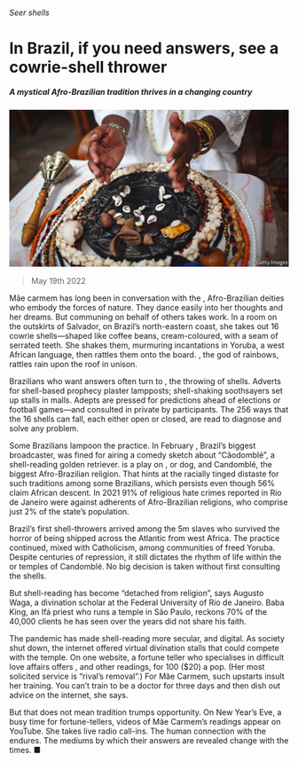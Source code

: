 ###### Seer shells

# In Brazil, if you need answers, see a cowrie-shell thrower 

##### A mystical Afro-Brazilian tradition thrives in a changing country 

![image](images/20220521_AMP001.jpg) 

> May 19th 2022 

Mãe carmem has long been in conversation with the , Afro-Brazilian deities who embody the forces of nature. They dance easily into her thoughts and her dreams. But communing on behalf of others takes work. In a room on the outskirts of Salvador, on Brazil’s north-eastern coast, she takes out 16 cowrie shells—shaped like coffee beans, cream-coloured, with a seam of serrated teeth. She shakes them, murmuring incantations in Yoruba, a west African language, then rattles them onto the board. , the god of rainbows, rattles rain upon the roof in unison.

Brazilians who want answers often turn to , the throwing of shells. Adverts for shell-based prophecy plaster lampposts; shell-shaking soothsayers set up stalls in malls. Adepts are pressed for predictions ahead of elections or football games—and consulted in private by participants. The 256 ways that the 16 shells can fall, each either open or closed, are read to diagnose and solve any problem.

Some Brazilians lampoon the practice. In February , Brazil’s biggest broadcaster, was fined for airing a comedy sketch about “Cãodomblé”, a shell-reading golden retriever.  is a play on , or dog, and Candomblé, the biggest Afro-Brazilian religion. That hints at the racially tinged distaste for such traditions among some Brazilians, which persists even though 56% claim African descent. In 2021 91% of religious hate crimes reported in Rio de Janeiro were against adherents of Afro-Brazilian religions, who comprise just 2% of the state’s population.

Brazil’s first shell-throwers arrived among the 5m slaves who survived the horror of being shipped across the Atlantic from west Africa. The practice continued, mixed with Catholicism, among communities of freed Yoruba. Despite centuries of repression, it still dictates the rhythm of life within the  or temples of Candomblé. No big decision is taken without first consulting the shells.

But shell-reading has become “detached from religion”, says Augusto Waga, a divination scholar at the Federal University of Rio de Janeiro. Baba King, an Ifá priest who runs a temple in São Paulo, reckons 70% of the 40,000 clients he has seen over the years did not share his faith. 

The pandemic has made shell-reading more secular, and digital. As society shut down, the internet offered virtual divination stalls that could compete with the temple. On one website, a fortune teller who specialises in difficult love affairs offers , and other readings, for 100 ($20) a pop. (Her most solicited service is “rival’s removal”.) For Mãe Carmem, such upstarts insult her training. You can’t train to be a doctor for three days and then dish out advice on the internet, she says. 

But that does not mean tradition trumps opportunity. On New Year’s Eve, a busy time for fortune-tellers, videos of Mãe Carmem’s readings appear on YouTube. She takes live radio call-ins. The human connection with the  endures. The mediums by which their answers are revealed change with the times. ■


